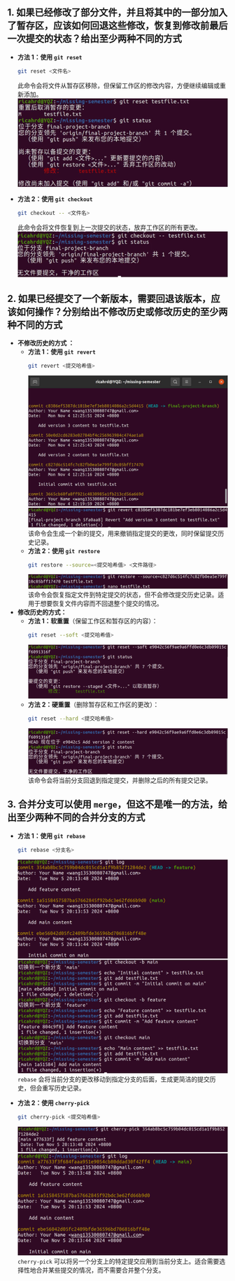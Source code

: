 ## 1. 如果已经修改了部分文件，并且将其中的一部分加入了暂存区，应该如何回退这些修改，恢复到修改前最后一次提交的状态？给出至少两种不同的方式

- **方法 1：使用 `git reset`**
  ```bash
  git reset <文件名>
  ```
  此命令会将文件从暂存区移除，但保留工作区的修改内容，方便继续编辑或重新添加。
![Git reset](git%20reset.jpeg)

- **方法 2：使用 `git checkout`**
  ```bash
  git checkout -- <文件名>
  ```
  此命令会将文件恢复到上一次提交的状态，放弃工作区的所有更改。
![Git checkout](git%20checkout.jpeg)

## 2. 如果已经提交了一个新版本，需要回退该版本，应该如何操作？分别给出不修改历史或修改历史的至少两种不同的方式

- **不修改历史的方式 ：**
  - **方法 1：使用 `git revert`**
    ```bash
    git revert <提交哈希值>
    ```
    ![Git revert](git%20revert.jpeg)
    ![Git revert 2](git%20revert%202.jpeg)
  该命令会生成一个新的提交，用来撤销指定提交的更改，同时保留提交历史记录。
  - **方法 2：使用 `git restore`**
    ```bash
    git restore --source=<提交哈希值> <文件路径>
    ```
    ![Git restore](git%20restore.jpeg)
  该命令会恢复指定文件到特定提交的状态，但不会修改提交历史记录。适用于想要恢复文件内容而不回退整个提交的情况。
- **修改历史的方式：**
  - **方法 1：软重置**（保留工作区和暂存区的内容）：
    ```bash
    git reset --soft <提交哈希值>
    ```
    ![Git reset --soft](git%20reset%20--soft.jpeg)
  - **方法 2：硬重置**（删除暂存区和工作区的更改）：
    ```bash
    git reset --hard <提交哈希值>
    ```
    ![Git reset --hard](git%20reset%20--hard.jpeg)
  该命令会将当前分支回退到指定提交，并删除之后的所有提交记录。

## 3. 合并分支可以使用 `merge`，但这不是唯一的方法，给出至少两种不同的合并分支的方式
- **方法 1：使用 `git rebase`**
  ```bash
  git rebase <分支名>
  ```
  ![Git rebase 1](git%20rebase%201.jpeg)
  ![Git rebase 2](git%20rebase%202.jpeg)
  `rebase` 会将当前分支的更改移动到指定分支的后面，生成更简洁的提交历史，但会重写历史记录。

- **方法 2：使用 `cherry-pick`**
  ```bash
  git cherry-pick <提交哈希值>
  ```
  ![Git cherry-pick 1](git%20cherry-pick%201.jpeg)
  ![Git cherry-pick 2](git%20cherry-pick%202.jpeg)
  `cherry-pick` 可以将另一个分支上的特定提交应用到当前分支上。适合需要选择性地合并某些提交的情况，而不需要合并整个分支。

